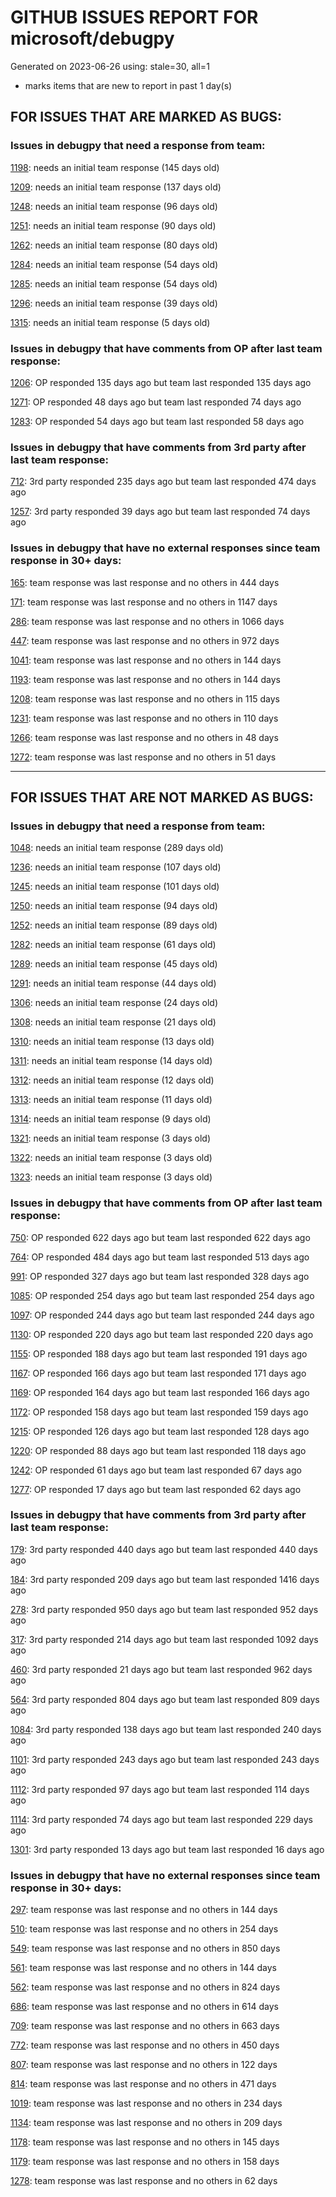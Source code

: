 
# GITHUB ISSUES REPORT FOR microsoft/debugpy


Generated on 2023-06-26 using: stale=30, all=1


* marks items that are new to report in past 1 day(s)


## FOR ISSUES THAT ARE MARKED AS BUGS:


### Issues in debugpy that need a response from team:


  [1198](https://github.com/microsoft/debugpy/issues/1198 "Crashes on ending debug session when using PyPy"): needs an initial team response (145 days old)

  [1209](https://github.com/microsoft/debugpy/issues/1209 "pydevd complaining about `attach_x86_64.dylib` on macOS on ARM"): needs an initial team response (137 days old)

  [1248](https://github.com/microsoft/debugpy/issues/1248 "User Uncaught Exceptions fails on imports"): needs an initial team response (96 days old)

  [1251](https://github.com/microsoft/debugpy/issues/1251 "Python 3.11 reports frozen modules warning despite passing during startup"): needs an initial team response (90 days old)

  [1262](https://github.com/microsoft/debugpy/issues/1262 "Breakpoints not respected, python application runs without stopping."): needs an initial team response (80 days old)

  [1284](https://github.com/microsoft/debugpy/issues/1284 "Debugging under python 3.11 will skip the breakpoint"): needs an initial team response (54 days old)

  [1285](https://github.com/microsoft/debugpy/issues/1285 "Terminal cuts off long strings when debugging"): needs an initial team response (54 days old)

  [1296](https://github.com/microsoft/debugpy/issues/1296 "Debugpy unable to start Flask server"): needs an initial team response (39 days old)

  [1315](https://github.com/microsoft/debugpy/issues/1315 "Debugging Django in Docker container with VS Code doesn't engage debug inspector"): needs an initial team response (5 days old)

### Issues in debugpy that have comments from OP after last team response:


  [1206](https://github.com/microsoft/debugpy/issues/1206 "Debugger with gevent doesn't hit breakpoints"): OP responded 135 days ago but team last responded 135 days ago

  [1271](https://github.com/microsoft/debugpy/issues/1271 "Timeout while using vscode debugger with any program which spawns a process"): OP responded 48 days ago but team last responded 74 days ago

  [1283](https://github.com/microsoft/debugpy/issues/1283 "Python Debugger stops in first few seconds without output"): OP responded 54 days ago but team last responded 58 days ago

### Issues in debugpy that have comments from 3rd party after last team response:


  [712](https://github.com/microsoft/debugpy/issues/712 "notification like &quot;Failed launch debugger for child process xxxx&quot;."): 3rd party responded 235 days ago but team last responded 474 days ago

  [1257](https://github.com/microsoft/debugpy/issues/1257 "clientOS flag causes: unable to find translation"): 3rd party responded 39 days ago but team last responded 74 days ago

### Issues in debugpy that have no external responses since team response in 30+ days:


  [165](https://github.com/microsoft/debugpy/issues/165 "Entry points aren't being found while test debugging"): team response was last response and no others in 444 days

  [171](https://github.com/microsoft/debugpy/issues/171 "Ctrl+C causes KeyboardInterrupt inside pydevd"): team response was last response and no others in 1147 days

  [286](https://github.com/microsoft/debugpy/issues/286 "Attach to local process assumes i386 architecture? "): team response was last response and no others in 1066 days

  [447](https://github.com/microsoft/debugpy/issues/447 "Running `breakpoint()` in the watch causes buggy behaviour"): team response was last response and no others in 972 days

  [1041](https://github.com/microsoft/debugpy/issues/1041 "Breakpoints on secondary threads don't trigger when using PyQt5"): team response was last response and no others in 144 days

  [1193](https://github.com/microsoft/debugpy/issues/1193 "Debug crashes when running a Python2 subprocess"): team response was last response and no others in 144 days

  [1208](https://github.com/microsoft/debugpy/issues/1208 "1.6.6 behaviour on Python 3.10 differs from that on 3.9 or 3.11"): team response was last response and no others in 115 days

  [1231](https://github.com/microsoft/debugpy/issues/1231 "Debug session cannot run for a .py file when there is an active breakpoint in a Jupyter notebook"): team response was last response and no others in 110 days

  [1266](https://github.com/microsoft/debugpy/issues/1266 "Attach-to-PID incorrectly defaults to unsupported &quot;subProcess&quot;:true"): team response was last response and no others in 48 days

  [1272](https://github.com/microsoft/debugpy/issues/1272 "When using debugger in remote environment it hangs and never successfully breaks when reaching a breakpoint"): team response was last response and no others in 51 days

---

## FOR ISSUES THAT ARE NOT MARKED AS BUGS:


### Issues in debugpy that need a response from team:


  [1048](https://github.com/microsoft/debugpy/issues/1048 "Support for eventlet"): needs an initial team response (289 days old)

  [1236](https://github.com/microsoft/debugpy/issues/1236 "Local and global variables are not available in list comprehensions in the debug console"): needs an initial team response (107 days old)

  [1245](https://github.com/microsoft/debugpy/issues/1245 "Don't collapse nested lists/tuples into ... in debugger | make debugging more like PyCharm"): needs an initial team response (101 days old)

  [1250](https://github.com/microsoft/debugpy/issues/1250 "Debugging code with `pexpect.spawn` is taking 5s longer  "): needs an initial team response (94 days old)

  [1252](https://github.com/microsoft/debugpy/issues/1252 "[Feature request] Support connect to ipv6 address"): needs an initial team response (89 days old)

  [1282](https://github.com/microsoft/debugpy/issues/1282 "VS-Code Python Remote Debugger issue: &quot;Timed out waiting for debuggee to spawn&quot;"): needs an initial team response (61 days old)

  [1289](https://github.com/microsoft/debugpy/issues/1289 "Pytest debug breakpoints not hit using python 3.11"): needs an initial team response (45 days old)

  [1291](https://github.com/microsoft/debugpy/issues/1291 "Add debugger data breakpoints"): needs an initial team response (44 days old)

  [1306](https://github.com/microsoft/debugpy/issues/1306 "Option to not consider SystemExit as an uncaught exception"): needs an initial team response (24 days old)

  [1308](https://github.com/microsoft/debugpy/issues/1308 "remote debug port stucks upon `nc -z` but `nc` works"): needs an initial team response (21 days old)

  [1310](https://github.com/microsoft/debugpy/issues/1310 "Variables pane stuck loading"): needs an initial team response (13 days old)

  [1311](https://github.com/microsoft/debugpy/issues/1311 "Support debugging console scripts from launch.json"): needs an initial team response (14 days old)

  [1312](https://github.com/microsoft/debugpy/issues/1312 "Issue 1160 should be reopened"): needs an initial team response (12 days old)

  [1313](https://github.com/microsoft/debugpy/issues/1313 "the in_process_debug_adapter parameter of debugpy.listen"): needs an initial team response (11 days old)

  [1314](https://github.com/microsoft/debugpy/issues/1314 "Debugger hung during the launch subprocess"): needs an initial team response (9 days old)

  [1321](https://github.com/microsoft/debugpy/issues/1321 "Cannot debug Jupyter notebooks (through breakpoints) which are executed by other Python process "): needs an initial team response (3 days old)

  [1322](https://github.com/microsoft/debugpy/issues/1322 "Debugpy stops after a few seconds "): needs an initial team response (3 days old)

  [1323](https://github.com/microsoft/debugpy/issues/1323 "Commit 5601342 breaks test_attach_pid_client tests on Python 3.11"): needs an initial team response (3 days old)

### Issues in debugpy that have comments from OP after last team response:


  [750](https://github.com/microsoft/debugpy/issues/750 "Support PEP 582 (__pypackages__) for just-my-code and user-uncaught exceptions"): OP responded 622 days ago but team last responded 622 days ago

  [764](https://github.com/microsoft/debugpy/issues/764 "Problems with python in VSC, eg. not working logs and pathlib and importlib.util"): OP responded 484 days ago but team last responded 513 days ago

  [991](https://github.com/microsoft/debugpy/issues/991 "Allow throwing exceptions in the debugger"): OP responded 327 days ago but team last responded 328 days ago

  [1085](https://github.com/microsoft/debugpy/issues/1085 "Return scope metadata on ScopesRequest"): OP responded 254 days ago but team last responded 254 days ago

  [1097](https://github.com/microsoft/debugpy/issues/1097 "debugpy.configure(python=) is not properly documented"): OP responded 244 days ago but team last responded 244 days ago

  [1130](https://github.com/microsoft/debugpy/issues/1130 "Allow server to configure its root"): OP responded 220 days ago but team last responded 220 days ago

  [1155](https://github.com/microsoft/debugpy/issues/1155 "Python debugger breaks on caught exception within a decorator and context manager"): OP responded 188 days ago but team last responded 191 days ago

  [1167](https://github.com/microsoft/debugpy/issues/1167 "Debugging support lazy variables"): OP responded 166 days ago but team last responded 171 days ago

  [1169](https://github.com/microsoft/debugpy/issues/1169 "Missing examples of configurations"): OP responded 164 days ago but team last responded 166 days ago

  [1172](https://github.com/microsoft/debugpy/issues/1172 "atexit not respected in subprocess.Popen"): OP responded 158 days ago but team last responded 159 days ago

  [1215](https://github.com/microsoft/debugpy/issues/1215 "[Feature request] Support Listening multiples port in vscode attach"): OP responded 126 days ago but team last responded 128 days ago

  [1220](https://github.com/microsoft/debugpy/issues/1220 "Error attaching Python debugger with debugpy: 'Could not find .so for attach to process' on macbook m1"): OP responded 88 days ago but team last responded 118 days ago

  [1242](https://github.com/microsoft/debugpy/issues/1242 "1.6.6: pytest is failing"): OP responded 61 days ago but team last responded 67 days ago

  [1277](https://github.com/microsoft/debugpy/issues/1277 "Breakpoint not working in Odoo with multiple workers (gevent)"): OP responded 17 days ago but team last responded 62 days ago

### Issues in debugpy that have comments from 3rd party after last team response:


  [179](https://github.com/microsoft/debugpy/issues/179 "Build native binaries on ci and distribute those."): 3rd party responded 440 days ago but team last responded 440 days ago

  [184](https://github.com/microsoft/debugpy/issues/184 "Azure Build for ARM"): 3rd party responded 209 days ago but team last responded 1416 days ago

  [278](https://github.com/microsoft/debugpy/issues/278 "When ungrouped, list and dict variables have inconvenient sort order"): 3rd party responded 950 days ago but team last responded 952 days ago

  [317](https://github.com/microsoft/debugpy/issues/317 "Make variable order for dict keys configurable"): 3rd party responded 214 days ago but team last responded 1092 days ago

  [460](https://github.com/microsoft/debugpy/issues/460 "Repeated debugpy.listen() calls should be an error"): 3rd party responded 21 days ago but team last responded 962 days ago

  [564](https://github.com/microsoft/debugpy/issues/564 "Ignore &quot;justMyCode&quot; flag when doing a step into target"): 3rd party responded 804 days ago but team last responded 809 days ago

  [1084](https://github.com/microsoft/debugpy/issues/1084 "Unnecessary truncation"): 3rd party responded 138 days ago but team last responded 240 days ago

  [1101](https://github.com/microsoft/debugpy/issues/1101 "Improve inline breakpoint experience to be similar to TypeScript's  "): 3rd party responded 243 days ago but team last responded 243 days ago

  [1112](https://github.com/microsoft/debugpy/issues/1112 "Support pyqt6"): 3rd party responded 97 days ago but team last responded 114 days ago

  [1114](https://github.com/microsoft/debugpy/issues/1114 "Display Python asyncio Tasks in VS Code Debugger"): 3rd party responded 74 days ago but team last responded 229 days ago

  [1301](https://github.com/microsoft/debugpy/issues/1301 "Path mappings not working with mixed windows-style/linux path slash"): 3rd party responded 13 days ago but team last responded 16 days ago

### Issues in debugpy that have no external responses since team response in 30+ days:


  [297](https://github.com/microsoft/debugpy/issues/297 "Could a disable_attach API available?"): team response was last response and no others in 144 days

  [510](https://github.com/microsoft/debugpy/issues/510 "Stop at breakpoints during evaluate request (recursive debugging)"): team response was last response and no others in 254 days

  [549](https://github.com/microsoft/debugpy/issues/549 "timeout or cancelling of debugpy.connect call"): team response was last response and no others in 850 days

  [561](https://github.com/microsoft/debugpy/issues/561 "Treat mapped files as my code"): team response was last response and no others in 144 days

  [562](https://github.com/microsoft/debugpy/issues/562 "Add support for terminateThreads request."): team response was last response and no others in 824 days

  [686](https://github.com/microsoft/debugpy/issues/686 "Don't show Locals for module-global frame"): team response was last response and no others in 614 days

  [709](https://github.com/microsoft/debugpy/issues/709 "Support pyside6 (without frame-eval mode)"): team response was last response and no others in 663 days

  [772](https://github.com/microsoft/debugpy/issues/772 "CXXABI requirement"): team response was last response and no others in 450 days

  [807](https://github.com/microsoft/debugpy/issues/807 "Gracefully handle debugpy.listen() in subprocesses"): team response was last response and no others in 122 days

  [814](https://github.com/microsoft/debugpy/issues/814 "Provide a way to notify users of where a RecursionError happens"): team response was last response and no others in 471 days

  [1019](https://github.com/microsoft/debugpy/issues/1019 "justMyCode warning message is at the wrong level, not always accurate"): team response was last response and no others in 234 days

  [1134](https://github.com/microsoft/debugpy/issues/1134 "async code debugging"): team response was last response and no others in 209 days

  [1178](https://github.com/microsoft/debugpy/issues/1178 "Name debug console automatically using launch.json file"): team response was last response and no others in 145 days

  [1179](https://github.com/microsoft/debugpy/issues/1179 "Support DAP variable paging"): team response was last response and no others in 158 days

  [1278](https://github.com/microsoft/debugpy/issues/1278 "Debugpy throwing caught exception"): team response was last response and no others in 62 days
